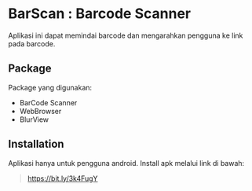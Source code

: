 # BarScan : Barcode Scanner

Aplikasi ini dapat memindai barcode dan mengarahkan pengguna ke link pada barcode.

## Package
Package yang digunakan:
- BarCode Scanner
- WebBrowser
- BlurView

## Installation
Aplikasi hanya untuk pengguna android. Install apk melalui link di bawah:
>https://bit.ly/3k4FugY